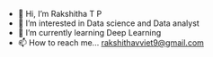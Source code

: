 - 👋 Hi, I’m Rakshitha T P
- 👀 I’m interested in Data science and Data analyst
- 🌱 I’m currently learning Deep Learning
- 📫 How to reach me... rakshithavviet9@gmail.com

<!---
my short summary
--->
